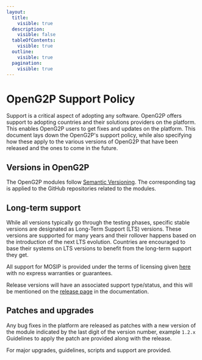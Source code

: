 ```yaml
---
layout:
  title:
    visible: true
  description:
    visible: false
  tableOfContents:
    visible: true
  outline:
    visible: true
  pagination:
    visible: true
---
```


# OpenG2P Support Policy

Support is a critical aspect of adopting any software.  OpenG2P offers support to adopting countries and their solutions providers on the platform. This enables OpenG2P users to get fixes and updates on the platform. This document lays down the OpenG2P's support policy, while also specifying how these apply to the various versions of OpenG2P that have been released and the ones to come in the future.

## Versions in OpenG2P&#x20;

The OpenG2P modules follow [Semantic Versioning](https://semver.org/). The corresponding tag is applied to the GitHub repositories related to the modules.

## Long-term support

While all versions typically go through the testing phases, specific stable versions are designated as Long-Term Support (LTS) versions. These versions are supported for many years and their rollover happens based on the introduction of the next LTS evolution. Countries are encouraged to base their systems on LTS versions to benefit from the long-term support they get.

All support for MOSIP is provided under the terms of licensing given [here](./) with no express warranties or guarantees.

Release versions will have an associated support type/status, and this will be mentioned on the [release page](../pbms/releases/) in the documentation.

## Patches and upgrades

Any bug fixes in the platform are released as patches with a new version of the module indicated by the last digit of the version number, example `1.2.x` Guidelines to apply the patch are provided along with the release.

For major upgrades, guidelines, scripts and support are provided.

